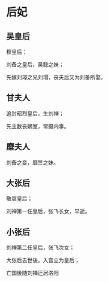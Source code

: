 # 后妃

## 吴皇后

穆皇后；

刘备之皇后，吴懿之妹；

先嫁刘璋之兄刘瑁，丧夫后又为刘备所娶。

## 甘夫人

追封昭烈皇后，生刘禅；

先主数丧嫡室，常摄内事。

## 糜夫人

刘备之妾，靡竺之妹。

## 大张后

敬哀皇后；

刘禅第一任皇后，张飞长女，早逝。

## 小张后

刘禅第二任皇后，张飞次女；

大张后去世後，入宫立为皇后；

亡国後随刘禅迁居洛阳
